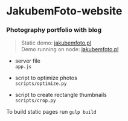 # JakubemFoto-website

### Photography portfolio with blog

> Static demo: [jakubemfoto.pl](http://www.jakubemfoto.pl) <br>
> Demo running on node: [jakubemfoto.pl](http://jakubemx.usermd.net)

- server file <br>
```app.js```

- script to optimize photos <br>
```scripts/optimize.py``` 

- script to create rectangle thumbnails <br>
```scripts/crop.py```

To build static pages run `gulp build`

